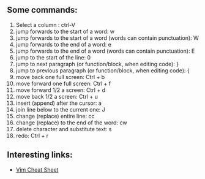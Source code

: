 ## Some commands:

1. Select a column : ctrl-V
2. jump forwards to the start of a word: w
3. jump forwards to the start of a word (words can contain punctuation): W
4. jump forwards to the end of a word: e
5. jump forwards to the end of a word (words can contain punctuation): E
6. jump to the start of the line: 0
7. jump to next paragraph (or function/block, when editing code): }
8. jump to previous paragraph (or function/block, when editing code): {
9. move back one full screen: Ctrl + b
10. move forward one full screen: Ctrl + f
11. move forward 1/2 a screen: Ctrl + d
12. move back 1/2 a screen: Ctrl + u
13. insert (append) after the cursor: a
14. join line below to the current one: J
15. change (replace) entire line: cc
16. change (replace) to the end of the word: cw
17. delete character and substitute text: s
18. redo:  Ctrl + r

## Interesting links:

* [Vim Cheat Sheet](https://vim.rtorr.com/)
